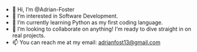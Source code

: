 - 👋 Hi, I’m @Adrian-Foster
- 👀 I’m interested in Software Development.
- 🌱 I’m currently learning Python as my first coding language.
- 💞️ I’m looking to collaborate on anything! I'm ready to dive straight in on real projects.
- 📫 You can reach me at my email: adrianfost13@gmail.com

<!---
Adrian-Foster/Adrian-Foster is a ✨ special ✨ repository because its `README.md` (this file) appears on your GitHub profile.
You can click the Preview link to take a look at your changes.
--->
